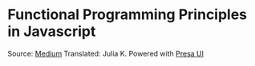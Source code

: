 # Functional Programming Principles in Javascript

Source: [Medium](https://medium.freecodecamp.org/functional-programming-principles-in-javascript-1b8fc6c3563f)
Translated: Julia K.
Powered with [Presa UI](http://molefrog.com/stateful-animations/)
